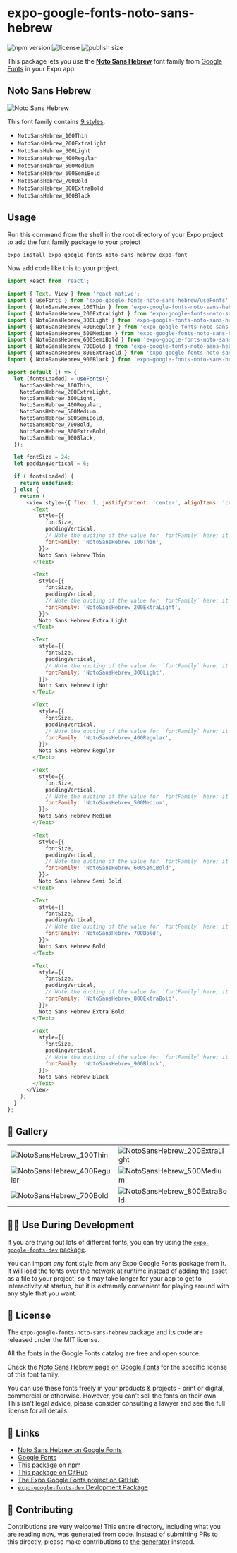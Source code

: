 # expo-google-fonts-noto-sans-hebrew

![npm version](https://flat.badgen.net/npm/v/expo-google-fonts-noto-sans-hebrew)
![license](https://flat.badgen.net/github/license/expo/google-fonts)
![publish size](https://flat.badgen.net/packagephobia/install/expo-google-fonts-noto-sans-hebrew)

This package lets you use the [**Noto Sans Hebrew**](https://fonts.google.com/specimen/Noto+Sans+Hebrew) font family from [Google Fonts](https://fonts.google.com/) in your Expo app.

## Noto Sans Hebrew

![Noto Sans Hebrew](./font-family.png)

This font family contains [9 styles](#-gallery).

- `NotoSansHebrew_100Thin`
- `NotoSansHebrew_200ExtraLight`
- `NotoSansHebrew_300Light`
- `NotoSansHebrew_400Regular`
- `NotoSansHebrew_500Medium`
- `NotoSansHebrew_600SemiBold`
- `NotoSansHebrew_700Bold`
- `NotoSansHebrew_800ExtraBold`
- `NotoSansHebrew_900Black`

## Usage

Run this command from the shell in the root directory of your Expo project to add the font family package to your project
```sh
expo install expo-google-fonts-noto-sans-hebrew expo-font
```

Now add code like this to your project
```js
import React from 'react';

import { Text, View } from 'react-native';
import { useFonts } from 'expo-google-fonts-noto-sans-hebrew/useFonts';
import { NotoSansHebrew_100Thin } from 'expo-google-fonts-noto-sans-hebrew/100Thin';
import { NotoSansHebrew_200ExtraLight } from 'expo-google-fonts-noto-sans-hebrew/200ExtraLight';
import { NotoSansHebrew_300Light } from 'expo-google-fonts-noto-sans-hebrew/300Light';
import { NotoSansHebrew_400Regular } from 'expo-google-fonts-noto-sans-hebrew/400Regular';
import { NotoSansHebrew_500Medium } from 'expo-google-fonts-noto-sans-hebrew/500Medium';
import { NotoSansHebrew_600SemiBold } from 'expo-google-fonts-noto-sans-hebrew/600SemiBold';
import { NotoSansHebrew_700Bold } from 'expo-google-fonts-noto-sans-hebrew/700Bold';
import { NotoSansHebrew_800ExtraBold } from 'expo-google-fonts-noto-sans-hebrew/800ExtraBold';
import { NotoSansHebrew_900Black } from 'expo-google-fonts-noto-sans-hebrew/900Black';

export default () => {
  let [fontsLoaded] = useFonts({
    NotoSansHebrew_100Thin,
    NotoSansHebrew_200ExtraLight,
    NotoSansHebrew_300Light,
    NotoSansHebrew_400Regular,
    NotoSansHebrew_500Medium,
    NotoSansHebrew_600SemiBold,
    NotoSansHebrew_700Bold,
    NotoSansHebrew_800ExtraBold,
    NotoSansHebrew_900Black,
  });

  let fontSize = 24;
  let paddingVertical = 6;

  if (!fontsLoaded) {
    return undefined;
  } else {
    return (
      <View style={{ flex: 1, justifyContent: 'center', alignItems: 'center' }}>
        <Text
          style={{
            fontSize,
            paddingVertical,
            // Note the quoting of the value for `fontFamily` here; it expects a string!
            fontFamily: 'NotoSansHebrew_100Thin',
          }}>
          Noto Sans Hebrew Thin
        </Text>

        <Text
          style={{
            fontSize,
            paddingVertical,
            // Note the quoting of the value for `fontFamily` here; it expects a string!
            fontFamily: 'NotoSansHebrew_200ExtraLight',
          }}>
          Noto Sans Hebrew Extra Light
        </Text>

        <Text
          style={{
            fontSize,
            paddingVertical,
            // Note the quoting of the value for `fontFamily` here; it expects a string!
            fontFamily: 'NotoSansHebrew_300Light',
          }}>
          Noto Sans Hebrew Light
        </Text>

        <Text
          style={{
            fontSize,
            paddingVertical,
            // Note the quoting of the value for `fontFamily` here; it expects a string!
            fontFamily: 'NotoSansHebrew_400Regular',
          }}>
          Noto Sans Hebrew Regular
        </Text>

        <Text
          style={{
            fontSize,
            paddingVertical,
            // Note the quoting of the value for `fontFamily` here; it expects a string!
            fontFamily: 'NotoSansHebrew_500Medium',
          }}>
          Noto Sans Hebrew Medium
        </Text>

        <Text
          style={{
            fontSize,
            paddingVertical,
            // Note the quoting of the value for `fontFamily` here; it expects a string!
            fontFamily: 'NotoSansHebrew_600SemiBold',
          }}>
          Noto Sans Hebrew Semi Bold
        </Text>

        <Text
          style={{
            fontSize,
            paddingVertical,
            // Note the quoting of the value for `fontFamily` here; it expects a string!
            fontFamily: 'NotoSansHebrew_700Bold',
          }}>
          Noto Sans Hebrew Bold
        </Text>

        <Text
          style={{
            fontSize,
            paddingVertical,
            // Note the quoting of the value for `fontFamily` here; it expects a string!
            fontFamily: 'NotoSansHebrew_800ExtraBold',
          }}>
          Noto Sans Hebrew Extra Bold
        </Text>

        <Text
          style={{
            fontSize,
            paddingVertical,
            // Note the quoting of the value for `fontFamily` here; it expects a string!
            fontFamily: 'NotoSansHebrew_900Black',
          }}>
          Noto Sans Hebrew Black
        </Text>
      </View>
    );
  }
};

```

## 🔡 Gallery


||||
|-|-|-|
|![NotoSansHebrew_100Thin](.//100Thin/NotoSansHebrew_100Thin.ttf.png)|![NotoSansHebrew_200ExtraLight](.//200ExtraLight/NotoSansHebrew_200ExtraLight.ttf.png)|![NotoSansHebrew_300Light](.//300Light/NotoSansHebrew_300Light.ttf.png)||
|![NotoSansHebrew_400Regular](.//400Regular/NotoSansHebrew_400Regular.ttf.png)|![NotoSansHebrew_500Medium](.//500Medium/NotoSansHebrew_500Medium.ttf.png)|![NotoSansHebrew_600SemiBold](.//600SemiBold/NotoSansHebrew_600SemiBold.ttf.png)||
|![NotoSansHebrew_700Bold](.//700Bold/NotoSansHebrew_700Bold.ttf.png)|![NotoSansHebrew_800ExtraBold](.//800ExtraBold/NotoSansHebrew_800ExtraBold.ttf.png)|![NotoSansHebrew_900Black](.//900Black/NotoSansHebrew_900Black.ttf.png)||


## 👩‍💻 Use During Development

If you are trying out lots of different fonts, you can try using the [`expo-google-fonts-dev` package](https://github.com/freeboub/google-fonts/tree/master/font-packages/dev#readme).

You can import *any* font style from any Expo Google Fonts package from it. It will load the fonts
over the network at runtime instead of adding the asset as a file to your project, so it may take longer
for your app to get to interactivity at startup, but it is extremely convenient
for playing around with any style that you want.

## 📖 License

The `expo-google-fonts-noto-sans-hebrew` package and its code are released under the MIT license.

All the fonts in the Google Fonts catalog are free and open source.

Check the [Noto Sans Hebrew page on Google Fonts](https://fonts.google.com/specimen/Noto+Sans+Hebrew) for the specific license of this font family.

You can use these fonts freely in your products & projects - print or digital, commercial or otherwise. However, you can't sell the fonts on their own. This isn't legal advice, please consider consulting a lawyer and see the full license for all details.

## 🔗 Links

- [Noto Sans Hebrew on Google Fonts](https://fonts.google.com/specimen/Noto+Sans+Hebrew)
- [Google Fonts](https://fonts.google.com/)
- [This package on npm](https://www.npmjs.com/package/expo-google-fonts-noto-sans-hebrew)
- [This package on GitHub](https://github.com/freeboub/google-fonts/tree/master/font-packages/noto-sans-hebrew)
- [The Expo Google Fonts project on GitHub](https://github.com/freeboub/google-fonts)
- [`expo-google-fonts-dev` Devlopment Package](https://github.com/freeboub/google-fonts/tree/master/font-packages/dev)

## 🤝 Contributing

Contributions are very welcome! This entire directory, including what you are reading now, was generated from code. Instead of submitting PRs to this directly, please make contributions to [the generator](https://github.com/freeboub/google-fonts/tree/master/packages/generator) instead.
